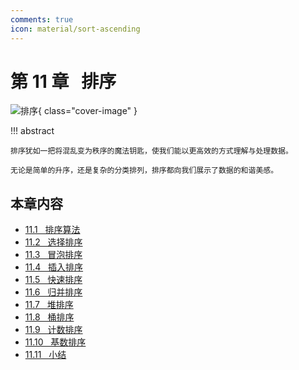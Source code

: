 ```yaml
---
comments: true
icon: material/sort-ascending
---
```


# 第 11 章 &nbsp; 排序

<div class="center-table" markdown>

![排序](../assets/covers/chapter_sorting.jpg){ class="cover-image" }

</div>

!!! abstract

    排序犹如一把将混乱变为秩序的魔法钥匙，使我们能以更高效的方式理解与处理数据。

    无论是简单的升序，还是复杂的分类排列，排序都向我们展示了数据的和谐美感。

## 本章内容

- [11.1 &nbsp; 排序算法](https://www.hello-algo.com/chapter_sorting/sorting_algorithm/)
- [11.2 &nbsp; 选择排序](https://www.hello-algo.com/chapter_sorting/selection_sort/)
- [11.3 &nbsp; 冒泡排序](https://www.hello-algo.com/chapter_sorting/bubble_sort/)
- [11.4 &nbsp; 插入排序](https://www.hello-algo.com/chapter_sorting/insertion_sort/)
- [11.5 &nbsp; 快速排序](https://www.hello-algo.com/chapter_sorting/quick_sort/)
- [11.6 &nbsp; 归并排序](https://www.hello-algo.com/chapter_sorting/merge_sort/)
- [11.7 &nbsp; 堆排序](https://www.hello-algo.com/chapter_sorting/heap_sort/)
- [11.8 &nbsp; 桶排序](https://www.hello-algo.com/chapter_sorting/bucket_sort/)
- [11.9 &nbsp; 计数排序](https://www.hello-algo.com/chapter_sorting/counting_sort/)
- [11.10 &nbsp; 基数排序](https://www.hello-algo.com/chapter_sorting/radix_sort/)
- [11.11 &nbsp; 小结](https://www.hello-algo.com/chapter_sorting/summary/)
